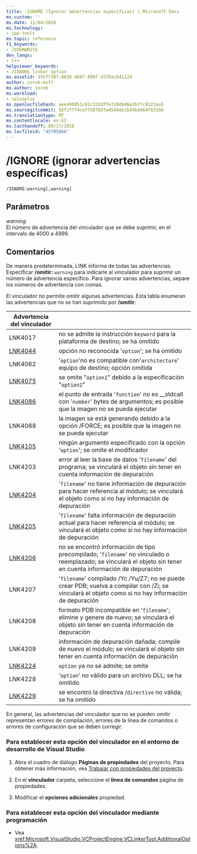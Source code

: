```yaml
---
title: -IGNORE (Ignorar advertencias específicas) | Microsoft Docs
ms.custom: ''
ms.date: 11/04/2016
ms.technology:
- cpp-tools
ms.topic: reference
f1_keywords:
- /OVERWRITE
dev_langs:
- C++
helpviewer_keywords:
- /IGNORE linker option
ms.assetid: 37e77387-8838-4697-898f-d376ac641124
author: corob-msft
ms.author: corob
ms.workload:
- cplusplus
ms.openlocfilehash: aee498951c01c332dffe720dbd6e3b77c8121aa5
ms.sourcegitcommit: 92f2fff4ce77387b57a4546de1bd4bd464fb51b6
ms.translationtype: MT
ms.contentlocale: es-ES
ms.lasthandoff: 09/17/2018
ms.locfileid: "45705866"
---
```

# <a name="ignore-ignore-specific-warnings"></a>/IGNORE (ignorar advertencias específicas)

```
/IGNORE:warning[,warning]
```

## <a name="parameters"></a>Parámetros

*warning*<br/>
El número de advertencia del vinculador que se debe suprimir, en el intervalo de 4000 a 4999.

## <a name="remarks"></a>Comentarios

De manera predeterminada, LINK informa de todas las advertencias. Especificar **/omitir:** `warning` para indicarle al vinculador para suprimir un número de advertencia específico. Para ignorar varias advertencias, separe los números de advertencia con comas.

El vinculador no permite omitir algunas advertencias. Esta tabla enumeran las advertencias que no se han suprimido por **/omitir**:

|Advertencia del vinculador||
|--------------------|-|
|LNK4017|no se admite la instrucción `keyword` para la plataforma de destino; se ha omitido|
|[LNK4044](../../error-messages/tool-errors/linker-tools-warning-lnk4044.md)|opción no reconocida '`option`'; se ha omitido|
|LNK4062|'`option`'no es compatible con'`architecture`' equipo de destino; opción omitida|
|[LNK4075](../../error-messages/tool-errors/linker-tools-warning-lnk4075.md)|se omite "`option1`" debido a la especificación "`option2`"|
|[LNK4086](../../error-messages/tool-errors/linker-tools-warning-lnk4086.md)|el punto de entrada '`function`' no es __stdcall con '`number`' bytes de argumentos; es posible que la imagen no se pueda ejecutar|
|LNK4088|la imagen se está generando debido a la opción /FORCE; es posible que la imagen no se pueda ejecutar|
|[LNK4105](../../error-messages/tool-errors/linker-tools-warning-lnk4105.md)|ningún argumento especificado con la opción '`option`'; se omite el modificador|
|LNK4203|error al leer la base de datos '`filename`' del programa; se vinculará el objeto sin tener en cuenta información de depuración|
|[LNK4204](../../error-messages/tool-errors/linker-tools-warning-lnk4204.md)|'`filename`' no tiene información de depuración para hacer referencia al módulo; se vinculará el objeto como si no hay información de depuración|
|[LNK4205](../../error-messages/tool-errors/linker-tools-warning-lnk4205.md)|'`filename`' falta información de depuración actual para hacer referencia al módulo; se vinculará el objeto como si no hay información de depuración|
|[LNK4206](../../error-messages/tool-errors/linker-tools-warning-lnk4206.md)|no se encontró información de tipo precompilado; '`filename`' no vinculado o reemplazado; se vinculará el objeto sin tener en cuenta información de depuración|
|LNK4207|'`filename`' compilado /Yc /Yu/Z7; no se puede crear PDB; vuelva a compilar con /Zi; se vinculará el objeto como si no hay información de depuración|
|LNK4208|formato PDB incompatible en '`filename`'; elimine y genere de nuevo; se vinculará el objeto sin tener en cuenta información de depuración|
|LNK4209|información de depuración dañada; compile de nuevo el módulo; se vinculará el objeto sin tener en cuenta información de depuración|
|[LNK4224](../../error-messages/tool-errors/linker-tools-warning-lnk4224.md)|`option` ya no se admite; se omite|
|LNK4228|'`option`' no válido para un archivo DLL; se ha omitido|
|[LNK4229](../../error-messages/tool-errors/linker-tools-warning-lnk4229.md)|se encontró la directiva /`directive` no válida; se ha omitido|

En general, las advertencias del vinculador que no se pueden omitir representan errores de compilación, errores de la línea de comandos o errores de configuración que se deben corregir.

### <a name="to-set-this-linker-option-in-the-visual-studio-development-environment"></a>Para establecer esta opción del vinculador en el entorno de desarrollo de Visual Studio

1. Abra el cuadro de diálogo **Páginas de propiedades** del proyecto. Para obtener más información, vea [Trabajar con propiedades del proyecto](../../ide/working-with-project-properties.md).

1. En el **vinculador** carpeta, seleccione el **línea de comandos** página de propiedades.

1. Modificar el **opciones adicionales** propiedad.

### <a name="to-set-this-linker-option-programmatically"></a>Para establecer esta opción del vinculador mediante programación

- Vea <xref:Microsoft.VisualStudio.VCProjectEngine.VCLinkerTool.AdditionalOptions%2A>.